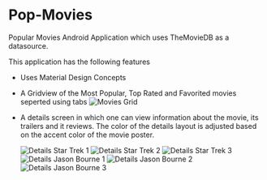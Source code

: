 # Pop-Movies
Popular Movies Android Application which uses TheMovieDB as a datasource. 

This application has the following features

- Uses Material Design Concepts 
- A Gridview of the Most Popular, Top Rated and Favorited movies seperted using tabs
  ![Movies Grid](https://lh3.googleusercontent.com/XWARWlteObWzh5gVs4V_Jq4IHygPkSY6YfUl3lBkgdBVkEtc6Wxv9OBVGlH53LWOvyl7nRv1TzX_HEtqEiHU2aGeVc9Ap8kE6ExnLmiXrk0ssUHF6o_6ken1VYzXbNCxW3_XXL3rfs_RW7qvdus4pfk0Z_mwsjqwpj801tEPZQUZFajVqhlQCEVta6KekjwG-OrDqTzXoU4JvfYCVUUk1kM1tyLdQXjPon8ijVGdoYzmagYiswmaJNObdVTsicAHKZXpr9isT_vTl0onAIrQeVP3V9CwOYvVR-M2OfTumJXUf8J1HPx-11d6FYImRBdMgkaK1WiVQavhxMkd40fnpqgLmLRv33RX6mCf-oDY9lDo1BPR9CgKRw-OHHmNtbKXVA25jhETFc5EJ247TFN-qbiobophojk4KjT9h1r5AHF8fpcyAf6YT_Xycy0y0bywM6QfNmF1Cr7mRDW70WUoNDCell2RMOZKxP8PLoTBGa6STMUGqbUQb76Gdw5L4r7wE3ejnI_R6jO6odWwW4Y0VXwbf7ZrOZic-LNXt5t4FxlgaatAmYRmSmFUQ25YUS3HGfhsQbRWEL1xOJ0TRZM6IgauiXO2o_ENco0WmgEIGMZGz2so=w376-h667-no "Movies Grid")
- A details screen in which one can view information about the movie, its trailers and it reviews. The color of the details layout is   adjusted based on the accent color of the movie poster.

  ![Details Star Trek 1](https://lh3.googleusercontent.com/kiGB9We8Gpc-SKYr_9gBdnXZHL8LdL0dNx5GR-tY128rjmMOEtAvSNog8M4plAIr6vz2X83w01pqMeo3OZGzK8YzQqbFrM09pa-J7NGCND5l8oCe4BF-oKsJUos1tixn1MtjQxoqFOGnQqkr0Fws5CuSYPP6u5fXE2tMf4yuogq5GpDMtx7wP2A6TXEMoIp2n5X0H23b2Rrv0fbpnI-7JyQtfFYsPC88Bg0UCMUjURYyxsz5y3viHR-GYQ-SL8da6XXt0MEDA6BFC07VJs1mHTaYt5faGSJLq0NE7Ntiz6nTrajJekAhW_9gL_zc22cegrPeE6UB8oPhlpG3ApQyT51x4X1M3ikH_yGj8XPfXNPZBwth0KZojVy9QWgkBCuHmJoq-ilODHOHGf6mMKEc2QQDJt88jytsVEl_BENXc8Dqdod8tx5Lky3ijhEjR5dRNQPyK_KARhI35u8swt6z7qzOVM7bRI3JkICG6HVXT2NHefM4RY90ORe9KAyxUxargsw4lRGmwG_ZI9w_YdKvjZ5mlFnwzT0GOb9AQPC4h8tCmz9J-xqUNvqgxz0UkB0kO9dszrbQX4ydRkJ56JjRoBYAIDiO-b5BKR-pZ6IpMOZkTQOc=w376-h667-no)
  ![Details Star Trek 2](https://lh3.googleusercontent.com/_fk5NJpk_4nT-ADlU9otflmSraIkmkid6DSQzA2UbIZPYe0b3a_vAxa8nTcGQCZaPMDbs_sAnwDLo_qzJQg7SI4RlMKYRnoaHh4RhYvYDNN-sDwUf_3LcscPX-SHrzZgPNzyeayrLI1CgAeFe2iw4gZXwc4E563W3vvGRh30utYygOS93mQpOJrniCZZamR-CWWJIdKuvvVyt_71sbOkXMd3HqzFgWlYlxy_2QTOuVDxFcoAr4gmMT_QTswzfYjsDCwYT9QWroRp_O67tRWjc_bEDYJAyJM5aEX8H9NgxRjYcFqds_gyrFeQECh7t0YMiUwFzDxu7AA8RmKuuCo61oYrmSNtmpGIdDcAsmO6wYPMzzj6sIv3cPXQcghBdVjPsUxLpW78RcL4jB504VmfEhK-d62QVEcw9HZS33Ii-EN4Fg4oHk4VM3029zIH0PMmI91C_9Nko9w0tv0AAVXa37-9VsVQ7dnrOMAOAxlz_tJ527JRRXcBOJEOQNxE9KXFn5NZib4BV4tCMWmy2edk9E8fwT5KLIkGA6SjJCYRwtph5gNRTOL2MVJtcxrJubLFYf3SCkuKZF46gOV65Ds1GIk-jDIJhhJAeszPlmY3Whs3lCf7=w376-h667-no)
  ![Details Star Trek 3](https://lh3.googleusercontent.com/CO6eN_L4sTAkGYKRRTvAduFW2aXDtgrymTlKHAGfQ_xtDQI1XrmK4fPB9ozITX-P8g83lNMEuUmo7c82So4C6HS1qFCO3KcQJUtueuL-vCx1OfAFAukOruU8iHGnDLXiqdlsgS5AP4HIAlNBM9lT_n3kkFAeagMbhs5tkMMSuPjDogVnnsnXn9Ls6sGPfhXWWyhBWAmH4iQjP6kqK-h4Y_AWNQbfghdFFPswW5CzPgdc6lsaoBYH1wqVkeFLgPXgLUiuaMU5GOUqQYtawqQgdGYMuyaC9wbg5lae1dob6lbM9_t_xkZc5X5EPukBeigjqX0N3fGbfuDYqef8BhyYkCp2yUei4S6Ho1ewwkU54LvBm4klraB_EExfhar6SXHkbupO7cZj937cXrmcOsGQuPzBWPLt63TWm5xAUjaooTmnyi3vkI7V_HUHt2RtqrAq4-u96z-Cce7f9Ep1tLDJmNC-rIlEjBrQQ1JUXEwQdfKuUjD-38GPs3I3iI5X5T1uncrGH3eF93IEtVlk0m4qlJO0_4zigETImVsHDhO8oCzphJK3iwSlAAC5i39KEws4CkN313l5PdiEezBal3-3B6w6A1ZBokaw0XPhM_byj1rn31R3=w376-h667-no)
  ![Details Jason Bourne 1](https://lh3.googleusercontent.com/3YayKajtYycNQQj3D8_ldS7CNoTxShugeBwzGWeQOK6-lcpdIcyH8vn0Cga_PHSLms6Dk505JPS9v_U-wA8AsIKwaR9JEYL-m2ohYZgN92ZNIF0nFX9ty-gjaYLSEmxE_ZdAwntknVYYxNHVCoo8dx7GaQ7szE0UY1pRh2jIrtAeeuXETLC65QJ32RxOm8rhVFDXjRKyaHD9falEItZ6tzww8woDultNiX7Rwkp1jBSzQlEW86Ueb1hpGnjh-VjFc_Wefst4MyzdZozB-XpSNoPp3dzBu6dP76egQyjV4tzyQ_IUI0IGNH3fWsylCiRq7Bg4xNf1KBevrDk3tSAThm298Qm-AAs6ZYPw1Y1D4nlBLF8npMpl2sUr0FLvZSCzxRBXuqlWhstOSU4v2fAKVNMX0cwI5wZw8GzSv8yveD4Dgd4XnYED1S5cHAsLem7TkLwyXO7sdxgSOe9pv3GKclnsNlU5x4qToTo_gBZjKO_q8YzW3uIOH-8OSiSCzgguTXuwdcQiU19CKzvuPDciftrFSYBMCvHrwoNNqbKeujsVCYz5DQMwwBV2tum694N11Hd_AJy90kF9gTxslPuWVSZRY06Mv4jf3yhRYsa4m6lCK0Jp=w376-h667-no)
  ![Details Jason Bourne 2](https://lh3.googleusercontent.com/VRxRXLyXV0DEb3Ay396MuNhHWCDFWWBT9Klxfy8BKuyy_zX5fcFNCUL81M09xJnP2W3EtibcRk48elnb5h2T0fHSd0DDGQxT-dVBlLQkEUb_Qzsn5kOG-SbqcH-AgLHQTgsJ1rSFd1CvHtDAP15s84C-4XJBXwJ1wGG_bjxhvKWU4QlBM-CADYqPVolG0yqHNSMXrbQ9b_PJK5FCZ3nNE8VJvVOtEQv15SQWj4EamxaGdzyfIUB-6OjK1SgeOD7UvkEhEt26Y2Ym6Mc7WB4Bo-jf__HmC2QitIht5WoD99Xv2pfT6z49QeuMwa5OpjMKzfz1tzLozLgkor3ltabagKP5xa3lZLb9qWu7178B_boGmxf794ZfLAbFbKEozL3wCo2OTvyvninYBqtUC-C8-OKCoErdJKSgV8prpDHNc3dfZ0lVISNRkMgfQ8YzJvhlCQLBHoIisBpMPHdUg9dRaTNMG5j8yHQFkx0_qO4H5BOMeHwqAud_Q4RV4ESHuYniEYeZv34b153WpHhA_X5c-q9PBl4q2hkdb-D9YtLvNN1D0G5Q6kRtRbKPlSP23XSvlZG27tY8LavxbAMdAIMgMIlSkK2xf8mIHtgpNE3iD_xlJAOp=w376-h667-no)
  ![Details Jason Bourne 3](https://lh3.googleusercontent.com/67pec9JuImx8Ixxpxrrvx5nubHS7-9YHa2aoyTvDYlSCPzdzTvpd9Szo1AREeUPwzxOCUyKcIRLB_6Uy4HGTBz6sWYV_ggo59asA59tz8b2uCr4Re5ZZHRYhlaWCTS7LrVrVdBtag1hfIvBdFQcnz28XRFhxGKvppq_qP_ps4yHyykZkMztq7JEVdW9AVCVy9zj5GEweAh5ZhtIJ7GWKKHWWjxBHeDilYKxq59amvNDH4wk1-UryKz7iUsmeCB18tZNxeNo0nfRW3_ZIikg_ZKgFA4McWl4u8C7O-s5clQidUeNpjpN37U_ht6Nry74CwuVh9TedFcnv4htFIhppV6v7Rjv8_zN475xA0lPH222aVWWDUFwSftk3_guZ-w8JDIQdFu5H7Zy7B373T4JeXzV-aQl6SM0Ta8VGA4sCDmhBCGV5mAcAqqEj4vzmLaBhUaHfguEeJDgEkouKz8qyy_a_5u0kH7v0_Q4FQqi4pgVQHUtMSjo8FSp28tuAT--3mF7t91hVZT3hk4lay-6tjDhEZ23malkNq1KAZ8ZQ899_Mdo5l9yT3ZtgF7-hrEZhChUic5OL1R9Uc2TFSZ3oX8GvXsFmTO43ONBmEQtvgPnGsW6V=w376-h667-no)
